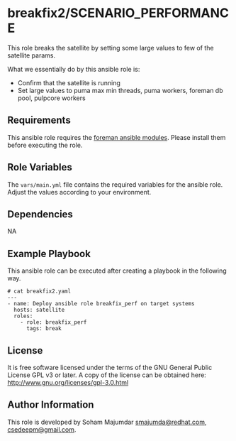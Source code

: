 breakfix2/SCENARIO_PERFORMANCE
=========

This role breaks the satellite by setting some large values to few of the satellite params.

What we essentially do by this ansible role is:

* Confirm that the satellite is running
* Set large values to puma max min threads, puma workers, foreman db pool, pulpcore workers


Requirements
------------

This ansible role requires the [foreman ansible modules](https://github.com/theforeman/foreman-ansible-modules/). Please install them before executing the role.

Role Variables
--------------

The `vars/main.yml` file contains the required variables for the ansible role. Adjust the values according to your environment.

Dependencies
------------

NA

Example Playbook
----------------

This ansible role can be executed after creating a playbook in the following way.

~~~
# cat breakfix2.yaml
---
- name: Deploy ansible role breakfix_perf on target systems
  hosts: satellite
  roles:
    - role: breakfix_perf
      tags: break
~~~

License
-------

It is free software licensed under the terms of the GNU General Public License GPL v3 or later. A copy of the license can be obtained here: http://www.gnu.org/licenses/gpl-3.0.html

Author Information
------------------

This role is developed by Soham Majumdar <smajumda@redhat.com>, <csedeepm@gmail.com>.
